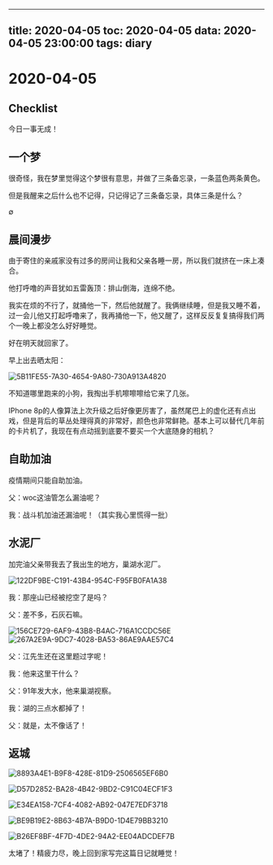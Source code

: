 
---
title: 2020-04-05
toc: 2020-04-05
data: 2020-04-05 23:00:00
tags: diary
---


# 2020-04-05

## Checklist

今日一事无成！

## 一个梦

很奇怪，我在梦里觉得这个梦很有意思，并做了三条备忘录，一条蓝色两条黄色。

但是我醒来之后什么也不记得，只记得记了三条备忘录，具体三条是什么？

∅

## 晨间漫步

由于寄住的亲戚家没有过多的房间让我和父亲各睡一房，所以我们就挤在一床上凑合。

他打呼噜的声音犹如五雷轰顶：排山倒海，连绵不绝。

我实在烦的不行了，就捅他一下，然后他就醒了。我俩继续睡，但是我又睡不着，过一会儿他又打起呼噜来了，我再捅他一下，他又醒了，这样反反复复搞得我们两个一晚上都没怎么好好睡觉。

好在明天就回家了。

早上出去晒太阳：

![5B11FE55-7A30-4654-9A80-730A913A4820](https://tva1.sinaimg.cn/large/00831rSTly1gdj9vzbyq1j30u00u0kjm.jpg)

不知道哪里跑来的小狗，我掏出手机嚓嚓嚓给它来了几张。

IPhone 8p的人像算法上次升级之后好像更厉害了，虽然尾巴上的虚化还有点出戏，但是背后的草丛处理得真的非常好，颜色也非常鲜艳。基本上可以替代几年前的卡片机了，我现在有点动摇到底要不要买一个大底随身的相机？

## 自助加油

疫情期间只能自助加油。

父：woc这油管怎么漏油呢？

我：战斗机加油还漏油呢！（其实我心里慌得一批）

## 水泥厂

加完油父亲带我去了我出生的地方，巢湖水泥厂。

![122DF9BE-C191-43B4-954C-F95FB0FA1A38](https://tva1.sinaimg.cn/large/00831rSTly1gdja5sb7ymj30u00u0qv5.jpg)

我：那座山已经被挖空了是吗？

父：差不多，石灰石嘛。

![156CE729-6AF9-43B8-B4AC-716A1CCDC56E](https://tva1.sinaimg.cn/large/00831rSTly1gdjaaaukdrj30u00u07wi.jpg)![267A2E9A-9DC7-4028-BA53-86AE9AAE57C4](https://tva1.sinaimg.cn/large/00831rSTly1gdjaag3fonj30u00u01ky.jpg)

父：江先生还在这里题过字呢！

我：他来这里干什么？

父：91年发大水，他来巢湖视察。

我：湖的三点水都掉了！

父：就是，太不像话了！

## 返城

![8893A4E1-B9F8-428E-81D9-2506565EF6B0](https://tva1.sinaimg.cn/large/00831rSTly1gdjaeyrnvkj30u00u0e81.jpg)

![D57D2852-BA28-4B42-9BD2-C91C04ECF1F3](https://tva1.sinaimg.cn/large/00831rSTly1gdjaf8ju3yj30u00u0b29.jpg)

![E34EA158-7CF4-4082-AB92-047E7EDF3718](https://tva1.sinaimg.cn/large/00831rSTly1gdjaftxs5wj30u00u0kjl.jpg)

![BE9B19E2-8B63-4B7A-B9D0-1D4E79BB3210](https://tva1.sinaimg.cn/large/00831rSTly1gdjag2iqquj30u00u04qq.jpg)

![B26EF8BF-4F7D-4DE2-94A2-EE04ADCDEF7B](https://tva1.sinaimg.cn/large/00831rSTly1gdjagagipwj30u00u0e81.jpg)

太堵了！精疲力尽，晚上回到家写完这篇日记就睡觉！
